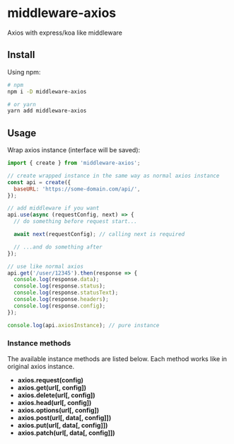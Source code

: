 # middleware-axios

Axios with express/koa like middleware

## Install

Using npm:

```bash
# npm
npm i -D middleware-axios

# or yarn
yarn add middleware-axios
```

## Usage

Wrap axios instance (interface will be saved):

```js
import { create } from 'middleware-axios';

// create wrapped instance in the same way as normal axios instance
const api = create({
  baseURL: 'https://some-domain.com/api/',
});

// add middleware if you want
api.use(async (requestConfig, next) => {
  // do something before request start...

  await next(requestConfig); // calling next is required

  // ...and do something after
});

// use like normal axios
api.get('/user/12345').then(response => {
  console.log(response.data);
  console.log(response.status);
  console.log(response.statusText);
  console.log(response.headers);
  console.log(response.config);
});

console.log(api.axiosInstance); // pure instance
```

### Instance methods

The available instance methods are listed below.
Each method works like in original axios instance.

- **axios.request(config)**
- **axios.get(url[, config])**
- **axios.delete(url[, config])**
- **axios.head(url[, config])**
- **axios.options(url[, config])**
- **axios.post(url[, data[, config]])**
- **axios.put(url[, data[, config]])**
- **axios.patch(url[, data[, config]])**
